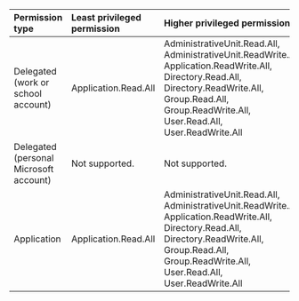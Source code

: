 |Permission type|Least privileged permission|Higher privileged permissions|
|:---|:---|:---|
|Delegated (work or school account)|Application.Read.All|AdministrativeUnit.Read.All, AdministrativeUnit.ReadWrite.All, Application.ReadWrite.All, Directory.Read.All, Directory.ReadWrite.All, Group.Read.All, Group.ReadWrite.All, User.Read.All, User.ReadWrite.All|
|Delegated (personal Microsoft account)|Not supported.|Not supported.|
|Application|Application.Read.All|AdministrativeUnit.Read.All, AdministrativeUnit.ReadWrite.All, Application.ReadWrite.All, Directory.Read.All, Directory.ReadWrite.All, Group.Read.All, Group.ReadWrite.All, User.Read.All, User.ReadWrite.All|

